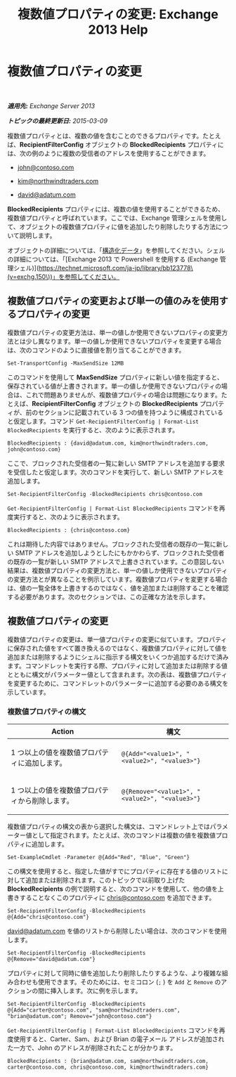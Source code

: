 ﻿---
title: '複数値プロパティの変更: Exchange 2013 Help'
TOCTitle: 複数値プロパティの変更
ms:assetid: dc2c1062-ad79-404b-8da3-5b5798dbb73b
ms:mtpsurl: https://technet.microsoft.com/ja-jp/library/Bb684908(v=EXCHG.150)
ms:contentKeyID: 49129833
ms.date: 05/23/2018
mtps_version: v=EXCHG.150
ms.translationtype: MT
---

# 複数値プロパティの変更

 

_**適用先:** Exchange Server 2013_

_**トピックの最終更新日:** 2015-03-09_

複数値プロパティとは、複数の値を含むことのできるプロパティです。たとえば、**RecipientFilterConfig** オブジェクトの **BlockedRecipients** プロパティには、次の例のように複数の受信者のアドレスを使用することができます。

  - john@contoso.com

  - kim@northwindtraders.com

  - david@adatum.com

**BlockedRecipients** プロパティには、複数の値を使用することができるため、複数値プロパティと呼ばれています。ここでは、Exchange 管理シェルを使用して、オブジェクトの複数値プロパティに値を追加したり削除したりする方法について説明します。

オブジェクトの詳細については、「[構造化データ](https://technet.microsoft.com/ja-jp/library/aa996386\(v=exchg.150\))」を参照してください。シェルの詳細については、「[Exchange 2013 で Powershell を使用する (Exchange 管理シェル)](https://technet.microsoft.com/ja-jp/library/bb123778\(v=exchg.150\))」を参照してください。

## 複数値プロパティの変更および単一の値のみを使用するプロパティの変更

複数値プロパティの変更方法は、単一の値しか使用できないプロパティの変更方法とは少し異なります。単一の値しか使用できないプロパティを変更する場合は、次のコマンドのように直接値を割り当てることができます。

    Set-TransportConfig -MaxSendSize 12MB

このコマンドを使用して **MaxSendSize** プロパティに新しい値を指定すると、保存されている値が上書きされます。単一の値しか使用できないプロパティの場合は、これで問題ありませんが、複数値プロパティの場合は問題になります。たとえば、**RecipientFilterConfig** オブジェクトの **BlockedRecipients** プロパティが、前のセクションに記載されている 3 つの値を持つように構成されていると仮定します。コマンド `Get-RecipientFilterConfig | Format-List BlockedRecipients` を実行すると、次のように表示されます。

    BlockedRecipients : {david@adatum.com, kim@northwindtraders.com, john@contoso.com}

ここで、ブロックされた受信者の一覧に新しい SMTP アドレスを追加する要求を受信したと仮定します。次のコマンドを実行して、新しい SMTP アドレスを追加します。

    Set-RecipientFilterConfig -BlockedRecipients chris@contoso.com

`Get-RecipientFilterConfig | Format-List BlockedRecipients` コマンドを再度実行すると、次のように表示されます。

    BlockedRecipients : {chris@contoso.com}

これは期待した内容ではありません。ブロックされた受信者の既存の一覧に新しい SMTP アドレスを追加しようとしたにもかかわらず、ブロックされた受信者の既存の一覧が新しい SMTP アドレスで上書きされています。この意図しない結果は、複数値プロパティの変更方法と、単一の値しか使用できないプロパティの変更方法とが異なることを例示しています。複数値プロパティを変更する場合は、値の一覧全体を上書きするのではなく、値を追加または削除することを確認する必要があります。次のセクションでは、この正確な方法を示します。

## 複数値プロパティの変更

複数値プロパティの変更は、単一値プロパティの変更に似ています。プロパティに保存された値をすべて置き換えるのではなく、複数値プロパティに対して値を追加または削除するようにシェルに指示する構文をいくつか追加するだけで済みます。コマンドレットを実行する際、プロパティに対して追加または削除する値とともに構文がパラメーター値として含まれます。次の表は、複数値プロパティを変更するために、コマンドレットのパラメーターに追加する必要のある構文を示しています。

### 複数値プロパティの構文

<table>
<colgroup>
<col style="width: 50%" />
<col style="width: 50%" />
</colgroup>
<thead>
<tr class="header">
<th>Action</th>
<th>構文</th>
</tr>
</thead>
<tbody>
<tr class="odd">
<td><p>1 つ以上の値を複数値プロパティに追加します。</p></td>
<td><pre><code>@{Add=&quot;&lt;value1&gt;&quot;, &quot;&lt;value2&gt;&quot;, &quot;&lt;value3&gt;&quot;}</code></pre></td>
</tr>
<tr class="even">
<td><p>1 つ以上の値を複数値プロパティから削除します。</p></td>
<td><pre><code>@{Remove=&quot;&lt;value1&gt;&quot;, &quot;&lt;value2&gt;&quot;, &quot;&lt;value3&gt;&quot;}</code></pre></td>
</tr>
</tbody>
</table>


複数値プロパティの構文の表から選択した構文は、コマンドレット上ではパラメーター値として指定されます。たとえば、次のコマンドは複数の値を複数値プロパティに追加します。

    Set-ExampleCmdlet -Parameter @{Add="Red", "Blue", "Green"}

この構文を使用すると、指定した値がすでにプロパティに存在する値のリストに対して追加または削除されます。このトピックで以前取り上げた **BlockedRecipients** の例で説明すると、次のコマンドを使用して、他の値を上書きすることなくこのプロパティに chris@contoso.com を追加できます。

    Set-RecipientFilterConfig -BlockedRecipients @{Add="chris@contoso.com"}

david@adatum.com を値のリストから削除したい場合は、次のコマンドを使用します。

    Set-RecipientFilterConfig -BlockedRecipients @{Remove="david@adatum.com"}

プロパティに対して同時に値を追加したり削除したりするような、より複雑な組み合わせも使用できます。そのためには、セミコロン (`;` ) を `Add` と `Remove` のアクションの間に挿入します。次に例を示します。

    Set-RecipientFilterConfig -BlockedRecipients @{Add="carter@contoso.com", "sam@northwindtraders.com", "brian@adatum.com"; Remove="john@contoso.com"}

`Get-RecipientFilterConfig | Format-List BlockedRecipients` コマンドを再度使用すると、Carter、Sam、および Brian の電子メール アドレスが追加された一方で、John のアドレスが削除されたことが分かります。

    BlockedRecipients : {brian@adatum.com, sam@northwindtraders.com, carter@contoso.com, chris@contoso.com, kim@northwindtraders.com}

